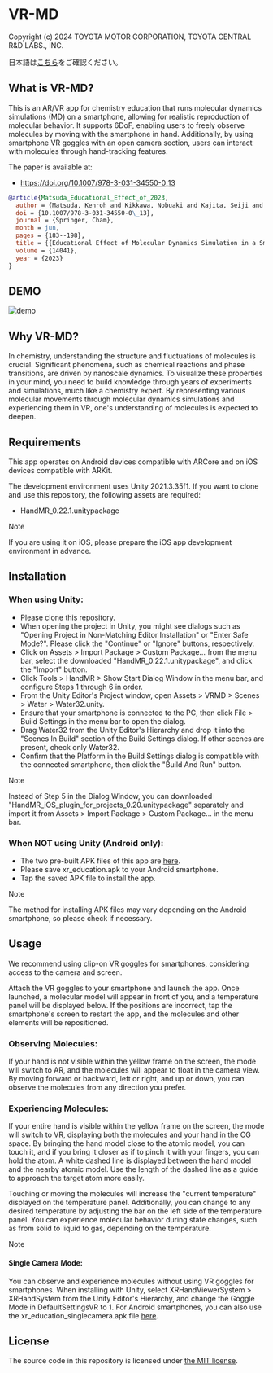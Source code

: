 # VR-MD
Copyright (c) 2024 TOYOTA MOTOR CORPORATION, TOYOTA CENTRAL R&D LABS., INC.

日本語は[こちら](./README_jp.md)をご確認ください。

## What is VR-MD?
This is an AR/VR app for chemistry education that runs molecular dynamics simulations (MD) on a smartphone, allowing for realistic reproduction of molecular behavior. It supports 6DoF, enabling users to freely observe molecules by moving with the smartphone in hand. Additionally, by using smartphone VR goggles with an open camera section, users can interact with molecules through hand-tracking features.

The paper is available at:
- https://doi.org/10.1007/978-3-031-34550-0_13

```bibtex
@article{Matsuda_Educational_Effect_of_2023,
  author = {Matsuda, Kenroh and Kikkawa, Nobuaki and Kajita, Seiji and Sato, Sota and Tanikawa, Tomohiro},
  doi = {10.1007/978-3-031-34550-0\_13},
  journal = {Springer, Cham},
  month = jun,
  pages = {183--198},
  title = {{Educational Effect of Molecular Dynamics Simulation in a Smartphone Virtual Reality System}},
  volume = {14041},
  year = {2023}
}
```

## DEMO
![demo](./resource/vrmd.gif)

## Why VR-MD?
In chemistry, understanding the structure and fluctuations of molecules is crucial. Significant phenomena, such as chemical reactions and phase transitions, are driven by nanoscale dynamics. To visualize these properties in your mind, you need to build knowledge through years of experiments and simulations, much like a chemistry expert. By representing various molecular movements through molecular dynamics simulations and experiencing them in VR, one's understanding of molecules is expected to deepen.

## Requirements
This app operates on Android devices compatible with ARCore and on iOS devices compatible with ARKit.

The development environment uses Unity 2021.3.35f1. If you want to clone and use this repository, the following assets are required:

- HandMR_0.22.1.unitypackage

> [!NOTE]  
> If you are using it on iOS, please prepare the iOS app development environment in advance.

## Installation
### When using Unity:
- Please clone this repository.
- When opening the project in Unity, you might see dialogs such as "Opening Project in Non-Matching Editor Installation" or "Enter Safe Mode?". Please click the "Continue" or "Ignore" buttons, respectively.
- Click on Assets > Import Package > Custom Package… from the menu bar, select the downloaded "HandMR_0.22.1.unitypackage", and click the "Import" button.
- Click Tools > HandMR > Show Start Dialog Window in the menu bar, and configure Steps 1 through 6 in order.
- From the Unity Editor's Project window, open Assets > VRMD > Scenes > Water > Water32.unity.
- Ensure that your smartphone is connected to the PC, then click File > Build Settings in the menu bar to open the dialog.
- Drag Water32 from the Unity Editor's Hierarchy and drop it into the "Scenes In Build" section of the Build Settings dialog. If other scenes are present, check only Water32.
- Confirm that the Platform in the Build Settings dialog is compatible with the connected smartphone, then click the "Build And Run" button.

> [!NOTE]  
> Instead of Step 5 in the Dialog Window, you can downloaded "HandMR_iOS_plugin_for_projects_0.20.unitypackage" separately and import it from Assets > Import Package > Custom Package… in the menu bar.

### When NOT using Unity (Android only):
- The two pre-built APK files of this app are [here](https://github.com/Kei441tx/VR-MD/releases/latest).
- Please save xr_education.apk to your Android smartphone.
- Tap the saved APK file to install the app.

> [!NOTE]  
> The method for installing APK files may vary depending on the Android smartphone, so please check if necessary.

## Usage
We recommend using clip-on VR goggles for smartphones, considering access to the camera and screen.

Attach the VR goggles to your smartphone and launch the app. Once launched, a molecular model will appear in front of you, and a temperature panel will be displayed below. If the positions are incorrect, tap the smartphone's screen to restart the app, and the molecules and other elements will be repositioned.

### Observing Molecules:
If your hand is not visible within the yellow frame on the screen, the mode will switch to AR, and the molecules will appear to float in the camera view. By moving forward or backward, left or right, and up or down, you can observe the molecules from any direction you prefer.

### Experiencing Molecules:
If your entire hand is visible within the yellow frame on the screen, the mode will switch to VR, displaying both the molecules and your hand in the CG space. By bringing the hand model close to the atomic model, you can touch it, and if you bring it closer as if to pinch it with your fingers, you can hold the atom. A white dashed line is displayed between the hand model and the nearby atomic model. Use the length of the dashed line as a guide to approach the target atom more easily.

Touching or moving the molecules will increase the "current temperature" displayed on the temperature panel. Additionally, you can change to any desired temperature by adjusting the bar on the left side of the temperature panel. You can experience molecular behavior during state changes, such as from solid to liquid to gas, depending on the temperature.

> [!NOTE]  
> #### Single Camera Mode:
> You can observe and experience molecules without using VR goggles for smartphones. When installing with Unity, select XRHandViewerSystem > XRHandSystem from the Unity Editor's Hierarchy, and change the Goggle Mode in DefaultSettingsVR to 1. For Android smartphones, you can also use the xr_education_singlecamera.apk file [here](https://github.com/Toyota/VR-MD/releases/latest).

## License
The source code in this repository is licensed under [the MIT license](./LICENSE).

